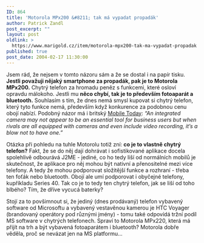 ```yaml
---
ID: 864
title: 'Motorola MPx200 &#8211; tak má vypadat propadák'
author: Patrick Zandl
post_excerpt: ""
layout: post
oldlink: >
  https://www.marigold.cz/item/motorola-mpx200-tak-ma-vypadat-propadak
published: true
post_date: 2004-02-17 11:30:00
---
```

<p>
<p>
Jsem rád, že nejsem v tomto názoru sám a že se dostal i na papír tisku. <STRONG>Jestli považuji nějaký smartphone za propadák, pak je to Motorola MPx200.</STRONG> Chytrý telefon za hromadu peněz s funkcemi, které osloví opravdu málokoho. Jestli mu <STRONG>něco chybí, tak je to především fotoaparát a bluetooth.</STRONG>&#160;Souhlasím s tím, že dnes nemá smysl kupovat si chytrý telefon, který tyto funkce nemá, především když konkurence za podobnou cenu obojí nabízí. Podobný názor má i britský <A href="http://www.mobiletoday.co.uk/artman/publish/article_373.shtml" target=_blank>Mobile Today</A>: <EM>&#8220;An integrated camera may not appear to be an essential tool for business users but when rivals are all equipped with cameras and even include video recording, it&#8217;s a blow not to have one.&#8221;</EM></p>

<p>
Otázka při pohledu na tuhle Motorolu totiž zní: <STRONG>co je to vlastně chytrý telefon?</STRONG> Fakt, že se do něj dají dohrávat i sofistikované aplikace docela spolehlivě odbourává J2ME - jediné, co ho tedy liší od normálních mobilů je skutečnost, že aplikace pro něj mohou být nativní a přenositelné mezi více telefony. A tedy že mohou podporovat složitější funkce a rozhraní - třeba ten foťák nebo bluetooth. Obojí ale umí podporovat i obyčejné telefony, kupříkladu Series 40. Tak co je to tedy ten chytrý telefon, jak se liší od toho blbého? Tím, že dříve vycucá baterky?</p>

<p>
Stojí za to povšimnout si, že jediný (dnes prodávaný) telefon vybavený software od Microsoftu a vybavený vestavěnou kamerou je HTC Voyager (brandovaný operátory pod různými jmény) - tomu také odpovídá tržní podíl MS software v chytrých telefonech. Spraví to Motorola MPx220, která má přijít na trh a být vybavená fotoaparátem i bluetooth? Motorola dobře věděla, proč se nevázat jen na MS platformu&#8230;</p>

</p>
